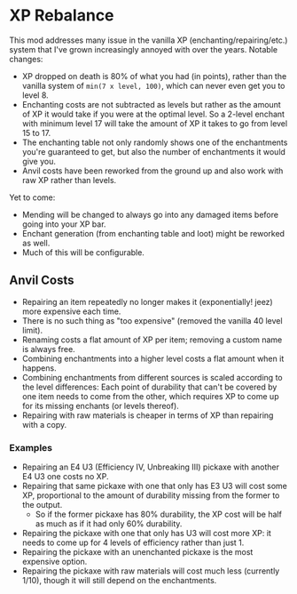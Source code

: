 # XP Rebalance

This mod addresses many issue in the vanilla XP (enchanting/repairing/etc.) system that I've grown increasingly annoyed with over the years. Notable changes:

- XP dropped on death is 80% of what you had (in points), rather than the vanilla system of `min(7 x level, 100)`, which can never even get you to level 8.
- Enchanting costs are not subtracted as levels but rather as the amount of XP it would take if you were at the optimal level. So a 2-level enchant with minimum level 17 will take the amount of XP it takes to go from level 15 to 17.
- The enchanting table not only randomly shows one of the enchantments you're guaranteed to get, but also the number of enchantments it would give you.
- Anvil costs have been reworked from the ground up and also work with raw XP rather than levels.

Yet to come:

- Mending will be changed to always go into any damaged items before going into your XP bar.
- Enchant generation (from enchanting table and loot) might be reworked as well.
- Much of this will be configurable.

## Anvil Costs

- Repairing an item repeatedly no longer makes it (exponentially! jeez) more expensive each time.
- There is no such thing as "too expensive" (removed the vanilla 40 level limit).
- Renaming costs a flat amount of XP per item; removing a custom name is always free.
- Combining enchantments into a higher level costs a flat amount when it happens.
- Combining enchantments from different sources is scaled according to the level differences: Each point of durability that can't be covered by one item needs to come from the other, which requires XP to come up for its missing enchants (or levels thereof).
- Repairing with raw materials is cheaper in terms of XP than repairing with a copy.

### Examples

- Repairing an E4 U3 (Efficiency IV, Unbreaking III) pickaxe with another E4 U3 one costs no XP.
- Repairing that same pickaxe with one that only has E3 U3 will cost some XP, proportional to the amount of durability missing from the former to the output.
    - So if the former pickaxe has 80% durability, the XP cost will be half as much as if it had only 60% durability.
- Repairing the pickaxe with one that only has U3 will cost more XP: it needs to come up for 4 levels of efficiency rather than just 1.
- Repairing the pickaxe with an unenchanted pickaxe is the most expensive option.
- Repairing the pickaxe with raw materials will cost much less (currently 1/10), though it will still depend on the enchantments.